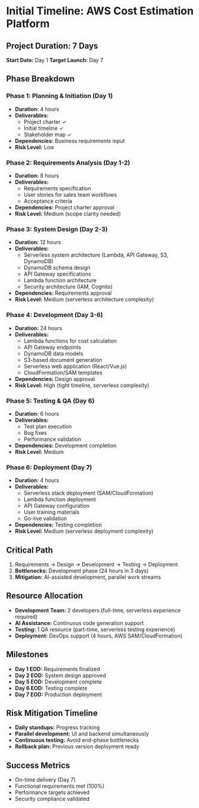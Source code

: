 # Initial Timeline: AWS Cost Estimation Platform

## Project Duration: 7 Days
**Start Date:** Day 1
**Target Launch:** Day 7

## Phase Breakdown

### Phase 1: Planning & Initiation (Day 1)
- **Duration:** 4 hours
- **Deliverables:**
  - Project charter ✓
  - Initial timeline ✓
  - Stakeholder map ✓
- **Dependencies:** Business requirements input
- **Risk Level:** Low

### Phase 2: Requirements Analysis (Day 1-2)
- **Duration:** 8 hours
- **Deliverables:**
  - Requirements specification
  - User stories for sales team workflows
  - Acceptance criteria
- **Dependencies:** Project charter approval
- **Risk Level:** Medium (scope clarity needed)

### Phase 3: System Design (Day 2-3)
- **Duration:** 12 hours
- **Deliverables:**
  - Serverless system architecture (Lambda, API Gateway, S3, DynamoDB)
  - DynamoDB schema design
  - API Gateway specifications
  - Lambda function architecture
  - Security architecture (IAM, Cognito)
- **Dependencies:** Requirements approval
- **Risk Level:** Medium (serverless architecture complexity)

### Phase 4: Development (Day 3-6)
- **Duration:** 24 hours
- **Deliverables:**
  - Lambda functions for cost calculation
  - API Gateway endpoints
  - DynamoDB data models
  - S3-based document generation
  - Serverless web application (React/Vue.js)
  - CloudFormation/SAM templates
- **Dependencies:** Design approval
- **Risk Level:** High (tight timeline, serverless complexity)

### Phase 5: Testing & QA (Day 6)
- **Duration:** 6 hours
- **Deliverables:**
  - Test plan execution
  - Bug fixes
  - Performance validation
- **Dependencies:** Development completion
- **Risk Level:** Medium

### Phase 6: Deployment (Day 7)
- **Duration:** 4 hours
- **Deliverables:**
  - Serverless stack deployment (SAM/CloudFormation)
  - Lambda function deployment
  - API Gateway configuration
  - User training materials
  - Go-live validation
- **Dependencies:** Testing completion
- **Risk Level:** Medium (serverless deployment complexity)

## Critical Path
1. Requirements → Design → Development → Testing → Deployment
2. **Bottlenecks:** Development phase (24 hours in 3 days)
3. **Mitigation:** AI-assisted development, parallel work streams

## Resource Allocation
- **Development Team:** 2 developers (full-time, serverless experience required)
- **AI Assistance:** Continuous code generation support
- **Testing:** 1 QA resource (part-time, serverless testing experience)
- **Deployment:** DevOps support (4 hours, AWS SAM/CloudFormation)

## Milestones
- **Day 1 EOD:** Requirements finalized
- **Day 2 EOD:** System design approved
- **Day 5 EOD:** Development complete
- **Day 6 EOD:** Testing complete
- **Day 7 EOD:** Production deployment

## Risk Mitigation Timeline
- **Daily standups:** Progress tracking
- **Parallel development:** UI and backend simultaneously
- **Continuous testing:** Avoid end-phase bottlenecks
- **Rollback plan:** Previous version deployment ready

## Success Metrics
- On-time delivery (Day 7)
- Functional requirements met (100%)
- Performance targets achieved
- Security compliance validated
